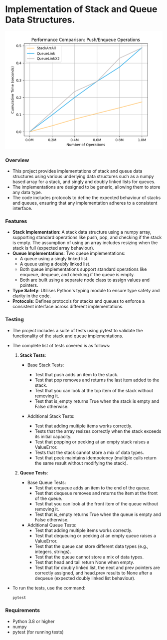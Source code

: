 # Implementation of Stack and Queue Data Structures.

![Performance Plot](images/perf_plot.png)

### Overview 
- This project provides implementations of stack and queue data structures using various underlying data structures such as a numpy based array for a stack, and singly and doubly linked lists for queues.
- The implementations are designed to be generic, allowing them to store any data type.
- The code includes protocols to define the expected behaviour of stacks and queues, ensuring that any implementation adheres to a consistent interface.

### Features
- **Stack Implementation**: A stack data structure using a numpy array, supporting standard operations like push, pop, and checking if the stack is empty. The assumption of using an array includes resizing when the stack is full (expected array behaviour).
- **Queue Implementations**: Two queue implementations:
  - A queue using a singly linked list.
  - A queue using a doubly linked list.
  - Both queue implementations support standard operations like enqueue, dequeue, and checking if the queue is empty.
  - Both are built using a separate node class to assign values and pointers.
- **Type Safety**: Utilises Python's typing module to ensure type safety and clarity in the code.
- **Protocols**: Defines protocols for stacks and queues to enforce a consistent interface across different implementations.

### Testing
- The project includes a suite of tests using pytest to validate the functionality of the stack and queue implementations.
- The complete list of tests covered is as follows:
    1. **Stack Tests**:
        - Base Stack Tests:
            - Test that push adds an item to the stack.
            - Test that pop removes and returns the last item added to the stack.
            - Test that you can look at the top item of the stack without removing it.
            - Test that is_empty returns True when the stack is empty and False otherwise.
            
        - Additional Stack Tests:
            - Test that adding multiple items works correctly.
            - Tests that the array resizes correctly when the stack exceeds its initial capacity.
            - Test that popping or peeking at an empty stack raises a ValueError.
            - Tests that the stack cannot store a mix of data types.
            - Test that peek maintains idempotency (multiple calls return the same result without modifying the stack).

    2. **Queue Tests**:
        - Base Queue Tests:
            - Test that enqueue adds an item to the end of the queue.
            - Test that dequeue removes and returns the item at the front of the queue.
            - Test that you can look at the front item of the queue without removing it.
            - Test that is_empty returns True when the queue is empty and False otherwise.
        - Additional Queue Tests:
            - Test that adding multiple items works correctly.
            - Test that dequeuing or peeking at an empty queue raises a ValueError.
            - Test that the queue can store different data types (e.g., integers, strings).
            - Test that the queue cannot store a mix of data types.
            - Test that head and tail return None when empty.
            - Test that for doubly linked list, the next and prev pointers are correctly assigned, and head.prev results to None after a dequeue (expected doubly linked list behaviour).


- To run the tests, use the command:
  ```bash
  pytest
  ```

### Requirements
- Python 3.8 or higher
- numpy
- pytest (for running tests)




